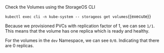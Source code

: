 Check the Volumes using the StorageOS CLI


`kubectl exec cli -n kube-system -- storageos get volumes`{{execute}}

Because we provisioned PVCs with replication factor of 1, we can see `1/1`.
This means that the volume has one replica which is ready and healthy.

For the volumes in the `dev` Namespace, we can see `0/0`. Indicating that there
are 0 replicas.
